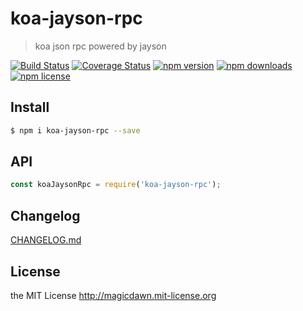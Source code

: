 # koa-jayson-rpc
> koa json rpc powered by jayson

[![Build Status](https://img.shields.io/travis/magicdawn/koa-jayson-rpc.svg?style=flat-square)](https://travis-ci.org/magicdawn/koa-jayson-rpc)
[![Coverage Status](https://img.shields.io/codecov/c/github/magicdawn/koa-jayson-rpc.svg?style=flat-square)](https://codecov.io/gh/magicdawn/koa-jayson-rpc)
[![npm version](https://img.shields.io/npm/v/koa-jayson-rpc.svg?style=flat-square)](https://www.npmjs.com/package/koa-jayson-rpc)
[![npm downloads](https://img.shields.io/npm/dm/koa-jayson-rpc.svg?style=flat-square)](https://www.npmjs.com/package/koa-jayson-rpc)
[![npm license](https://img.shields.io/npm/l/koa-jayson-rpc.svg?style=flat-square)](http://magicdawn.mit-license.org)

## Install
```sh
$ npm i koa-jayson-rpc --save
```

## API
```js
const koaJaysonRpc = require('koa-jayson-rpc');
```

## Changelog
[CHANGELOG.md](CHANGELOG.md)

## License
the MIT License http://magicdawn.mit-license.org